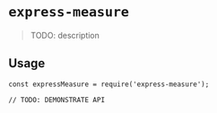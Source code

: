 # `express-measure`

> TODO: description

## Usage

```
const expressMeasure = require('express-measure');

// TODO: DEMONSTRATE API
```
